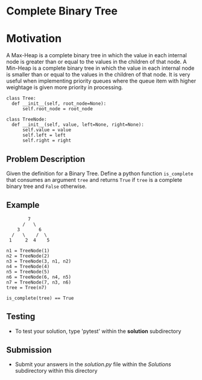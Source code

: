 # Complete Binary Tree

# Motivation
A Max-Heap is a complete binary tree in which the value in each internal node is greater than or equal to the values in the children of that node.
A Min-Heap is a complete binary tree in which the value in each internal node is smaller than or equal to the values in the children of that node.
It is very useful when implementing priority queues where the queue item with higher weightage is given more priority in processing.

```
class Tree:
  def __init__(self, root_node=None):
      self.root_node = root_node

class TreeNode:
  def __init__(self, value, left=None, right=None):
      self.value = value
      self.left = left
      self.right = right
```

## Problem Description 
Given the definition for a Binary Tree. Define a python function `is_complete` that consumes an argument `tree` and returns `True` if `tree` is a complete binary tree and `False` otherwise. 


## Example 
```
        7
      /   \
    3       6
  /   \    /  \
 1     2  4    5

n1 = TreeNode(1)
n2 = TreeNode(2)
n3 = TreeNode(3, n1, n2)
n4 = TreeNode(4)
n5 = TreeNode(5)
n6 = TreeNode(6, n4, n5)
n7 = TreeNode(7, n3, n6)
tree = Tree(n7)

is_complete(tree) == True
```

## Testing
* To test your solution, type 'pytest' within the **solution** subdirectory

## Submission
* Submit your answers in the *solution.py* file within the *Solutions* subdirectory within this directory